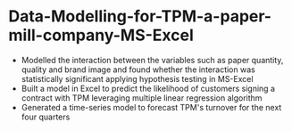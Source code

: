 # Data-Modelling-for-TPM-a-paper-mill-company-MS-Excel

- Modelled the interaction between the variables such as paper quantity, quality and brand image and found whether the interaction was statistically significant applying hypothesis testing in MS-Excel
- Built a model in Excel to predict the likelihood of customers signing a contract with TPM leveraging multiple linear regression algorithm 
- Generated a time-series model to forecast TPM's turnover for the next four quarters
